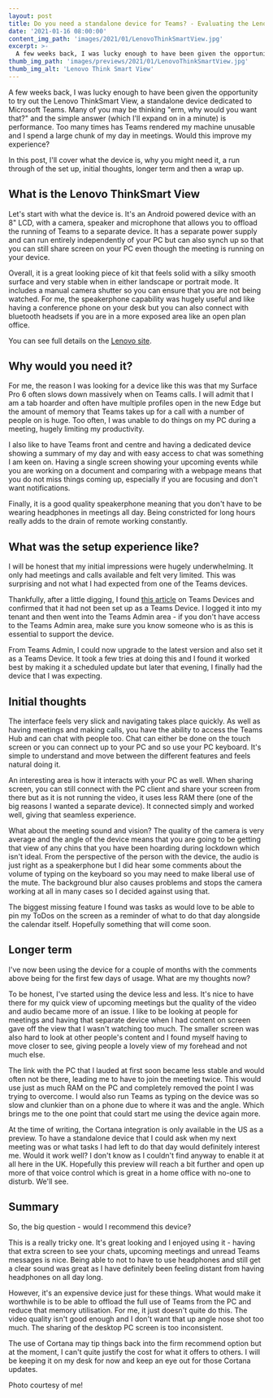 ```yaml
---
layout: post
title: Do you need a standalone device for Teams? - Evaluating the Lenovo ThinkSmart View
date: '2021-01-16 08:00:00'
content_img_path: 'images/2021/01/LenovoThinkSmartView.jpg'
excerpt: >-
  A few weeks back, I was lucky enough to have been given the opportunity to try out the Lenovo ThinkSmart View, a standalone device dedicated to Microsoft Teams. Many of you may be thinking "erm, why would you want that?" and the simple answer (which I'll expand on in a minute) is performance. Too many times has Teams rendered my machine unusable and I spend a large chunk of my day in meetings. Would this improve my experience?
thumb_img_path: 'images/previews/2021/01/LenovoThinkSmartView.jpg'
thumb_img_alt: 'Lenovo Think Smart View'
---
```


A few weeks back, I was lucky enough to have been given the opportunity to try out the Lenovo ThinkSmart View, a standalone device dedicated to Microsoft Teams. Many of you may be thinking "erm, why would you want that?" and the simple answer (which I'll expand on in a minute) is performance. Too many times has Teams rendered my machine unusable and I spend a large chunk of my day in meetings. Would this improve my experience?

In this post, I'll cover what the device is, why you might need it, a run through of the set up, initial thoughts, longer term and then a wrap up.

## What is the Lenovo ThinkSmart View

Let's start with what the device is. It's an Android powered device with an 8" LCD, with a camera, speaker and microphone that allows you to offload the running of Teams to a separate device. It has a separate power supply and can run entirely independently of your PC but can also synch up so that you can still share screen on your PC even though the meeting is running on your device.

Overall, it is a great looking piece of kit that feels solid with a silky smooth surface and very stable when in either landscape or portrait mode. It includes a manual camera shutter so you can ensure that you are not being watched. For me, the speakerphone capability was hugely useful and like having a conference phone on your desk but you can also connect with bluetooth headsets if you are in a more exposed area like an open plan office.

You can see full details on the [Lenovo site](https://www.lenovo.com/gb/en/smart-devices/smart-office/thinksmart/Lenovo-CD-18781/p/ZZISZSCCD03).

## Why would you need it?

For me, the reason I was looking for a device like this was that my Surface Pro 6 often slows down massively when on Teams calls. I will admit that I am a tab hoarder and often have multiple profiles open in the new Edge but the amount of memory that Teams takes up for a call with a number of people on is huge. Too often, I was unable to do things on my PC during a meeting, hugely limiting my productivity.

I also like to have Teams front and centre and having a dedicated device showing a summary of my day and with easy access to chat was something I am keen on. Having a single screen showing your upcoming events while you are working on a document and comparing with a webpage means that you do not miss things coming up, especially if you are focusing and don't want notifications.

Finally, it is a good quality speakerphone meaning that you don't have to be wearing headphones in meetings all day. Being constricted for long hours really adds to the drain of remote working constantly.

## What was the setup experience like?

I will be honest that my initial impressions were hugely underwhelming. It only had meetings and calls available and felt very limited. This was surprising and not what I had expected from one of the Teams devices.

Thankfully, after a little digging, I found [this article](https://techcommunity.microsoft.com/t5/microsoft-teams-blog/introducing-microsoft-teams-displays/ba-p/1505437) on Teams Devices and confirmed that it had not been set up as a Teams Device. I logged it into my tenant and then went into the Teams Admin area - if you don't have access to the Teams Admin area, make sure you know someone who is as this is essential to support the device.

From Teams Admin, I could now upgrade to the latest version and also set it as a Teams Device. It took a few tries at doing this and I found it worked best by making it a scheduled update but later that evening, I finally had the device that I was expecting.

## Initial thoughts

The interface feels very slick and navigating takes place quickly. As well as having meetings and making calls, you have the ability to access the Teams Hub and can chat with people too. Chat can either be done on the touch screen or you can connect up to your PC and so use your PC keyboard. It's simple to understand and move between the different features and feels natural doing it.

An interesting area is how it interacts with your PC as well. When sharing screen, you can still connect with the PC client and share your screen from there but as it is not running the video, it uses less RAM there (one of the big reasons I wanted a separate device). It connected simply and worked well, giving that seamless experience.

What about the meeting sound and vision? The quality of the camera is very average and the angle of the device means that you are going to be getting that view of any chins that you have been hoarding during lockdown which isn't ideal. From the perspective of the person with the device, the audio is just right as a speakerphone but I did hear some comments about the volume of typing on the keyboard so you may need to make liberal use of the mute. The background blur also causes problems and stops the camera working at all in many cases so I decided against using that.

The biggest missing feature I found was tasks as would love to be able to pin my ToDos on the screen as a reminder of what to do that day alongside the calendar itself. Hopefully something that will come soon.

## Longer term

I've now been using the device for a couple of months with the comments above being for the first few days of usage. What are my thoughts now?

To be honest, I've started using the device less and less. It's nice to have there for my quick view of upcoming meetings but the quality of the video and audio became more of an issue. I like to be looking at people for meetings and having that separate device when I had content on screen gave off the view that I wasn't watching too much. The smaller screen was also hard to look at other people's content and I found myself having to move closer to see, giving people a lovely view of my forehead and not much else.

The link with the PC that I lauded at first soon became less stable and would often not be there, leading me to have to join the meeting twice. This would use just as much RAM on the PC and completely removed the point I was trying to overcome. I would also run Teams as typing on the device was so slow and clunkier than on a phone due to where it was and the angle. Which brings me to the one point that could start me using the device again more.

At the time of writing, the Cortana integration is only available in the US as a preview. To have a standalone device that I could ask when my next meeting was or what tasks I had left to do that day would definitely interest me. Would it work well? I don't know as I couldn't find anyway to enable it at all here in the UK. Hopefully this preview will reach a bit further and open up more of that voice control which is great in a home office with no-one to disturb. We'll see.

## Summary

So, the big question - would I recommend this device?

This is a really tricky one. It's great looking and I enjoyed using it - having that extra screen to see your chats, upcoming meetings and unread Teams messages is nice. Being able to not to have to use headphones and still get a clear sound was great as I have definitely been feeling distant from having headphones on all day long.

However, it's an expensive device just for these things. What would make it worthwhile is to be able to offload the full use of Teams from the PC and reduce that memory utilisation. For me, it just doesn't quite do this. The video quality isn't good enough and I don't want that up angle nose shot too much. The sharing of the desktop PC screen is too inconsistent.

The use of Cortana may tip things back into the firm recommend option but at the moment, I can't quite justify the cost for what it offers to others. I will be keeping it on my desk for now and keep an eye out for those Cortana updates.




Photo courtesy of me!
